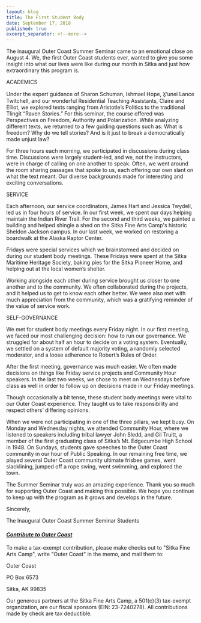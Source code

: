 ```yaml
---
layout: blog
title: The First Student Body
date: September 17, 2018
published: true
excerpt_separator: <!--more-->
---
```


The inaugural Outer Coast Summer Seminar came to an emotional close on August 4. We, the first Outer Coast students ever, wanted to give you some insight into what our lives were like during our month in Sitka and just how extraordinary this program is.

<!--more-->

ACADEMICS

Under the expert guidance of Sharon Schuman, Ishmael Hope, X̱’unei Lance Twitchell, and our wonderful Residential Teaching Assistants, Claire and Elliot, we explored texts ranging from Aristotle’s Politics to the traditional Tlingit “Raven Stories.” For this seminar, the course offered was Perspectives on Freedom, Authority and Polarization. While analyzing different texts, we returned to a few guiding questions such as: What is freedom? Why do we tell stories? And is it just to break a democratically made unjust law?

For three hours each morning, we participated in discussions during class time. Discussions were largely student-led, and we, not the instructors, were in charge of calling on one another to speak. Often, we went around the room sharing passages that spoke to us, each offering our own slant on what the text meant. Our diverse backgrounds made for interesting and exciting conversations.

SERVICE

Each afternoon, our service coordinators, James Hart and Jessica Twydell, led us in four hours of service. In our first week, we spent our days helping maintain the Indian River Trail. For the second and third weeks, we painted a building and helped shingle a shed on the Sitka Fine Arts Camp's historic Sheldon Jackson campus. In our last week, we worked on restoring a boardwalk at the Alaska Raptor Center.

Fridays were special services which we brainstormed and decided on during our student body meetings. These Fridays were spent at the Sitka Maritime Heritage Society, baking pies for the Sitka Pioneer Home, and helping out at the local women’s shelter.

Working alongside each other during service brought us closer to one another and to the community. We often collaborated during the projects, and it helped us to get to know each other better. We were also met with much appreciation from the community, which was a gratifying reminder of the value of service work.

SELF-GOVERNANCE

We met for student body meetings every Friday night. In our first meeting, we faced our most challenging decision: how to run our governance. We struggled for about half an hour to decide on a voting system. Eventually, we settled on a system of default majority voting, a randomly selected moderator, and a loose adherence to Robert’s Rules of Order.

After the first meeting, governance was much easier. We often made decisions on things like Friday service projects and Community Hour speakers. In the last two weeks, we chose to meet on Wednesdays before class as well in order to follow up on decisions made in our Friday meetings.

Though occasionally a bit tense, these student body meetings were vital to our Outer Coast experience. They taught us to take responsibility and respect others’ differing opinions.

When we were not participating in one of the three pillars, we kept busy. On Monday and Wednesday nights, we attended Community Hour, where we listened to speakers including tribal lawyer John Sledd, and Gil Truitt, a member of the first graduating class of Sitka’s Mt. Edgecumbe High School in 1948. On Sundays, students gave speeches to the Outer Coast community in our hour of Public Speaking. In our remaining free time, we played several Outer Coast community ultimate frisbee games, went slacklining, jumped off a rope swing, went swimming, and explored the town.

The Summer Seminar truly was an amazing experience. Thank you so much for supporting Outer Coast and making this possible. We hope you continue to keep up with the program as it grows and develops in the future.

 

Sincerely, 

The Inaugural Outer Coast Summer Seminar Students




#### [_Contribute to Outer Coast_](http://outercoast.org/contribute/)

To make a tax-exempt contribution, please make checks out to "Sitka Fine Arts Camp", write "Outer Coast" in the memo, and mail them to: 

Outer Coast 

PO Box 6573

Sitka, AK 99835

Our generous partners at the Sitka Fine Arts Camp, a 501(c)(3) tax-exempt organization, are our fiscal sponsors (EIN: 23-7240278). All contributions made by check are tax deductible.  
